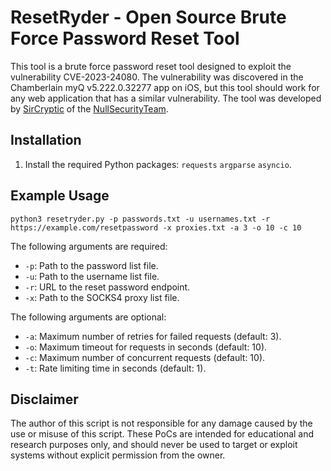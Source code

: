 # ResetRyder - Open Source Brute Force Password Reset Tool

This tool is a brute force password reset tool designed to exploit the vulnerability CVE-2023-24080. The vulnerability was discovered in the Chamberlain myQ v5.222.0.32277 app on iOS, but this tool should work for any web application that has a similar vulnerability. The tool was developed by [SirCryptic](https://github.com/SirCryptic) of the [NullSecurityTeam](https://github.com/NULL-Security-Team).

## Installation
1. Install the required Python packages: `requests` `argparse` `asyncio`.

## Example Usage
```
python3 resetryder.py -p passwords.txt -u usernames.txt -r https://example.com/resetpassword -x proxies.txt -a 3 -o 10 -c 10
```

The following arguments are required:
* `-p`: Path to the password list file.
* `-u`: Path to the username list file.
* `-r`: URL to the reset password endpoint.
* `-x`: Path to the SOCKS4 proxy list file.

The following arguments are optional:
* `-a`: Maximum number of retries for failed requests (default: 3).
* `-o`: Maximum timeout for requests in seconds (default: 10).
* `-c`: Maximum number of concurrent requests (default: 10).
* `-t`: Rate limiting time in seconds (default: 1).

## Disclaimer

The author of this script is not responsible for any damage caused by the use or misuse of this script. These PoCs are intended for educational and research purposes only, and should never be used to target or exploit systems without explicit permission from the owner.
